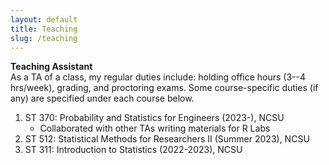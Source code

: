 ```yaml
---
layout: default
title: Teaching
slug: /teaching
---
```


<b> Teaching Assistant </b>
<br>
As a TA of a class, my regular duties include: holding office hours (3--4 hrs/week), grading, and proctoring exams. Some course-specific duties (if any) are specified under each course below.
<br>
<ol>
<li>  ST 370: Probability and Statistics for Engineers (2023-), NCSU
    <ul>
    <li>Collaborated with other TAs writing materials for R Labs</li>
    </ul>
</li>
<li> ST 512: Statistical Methods for Researchers II (Summer 2023), NCSU
</li>
<li> ST 311: Introduction to Statistics (2022-2023), NCSU
</li>
</ol>

<br />
